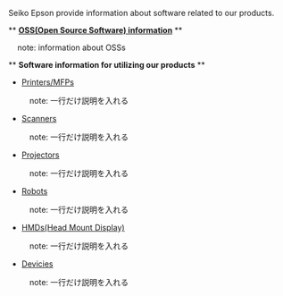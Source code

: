 Seiko Epson provide information about software related to our products.

** [**OSS(Open Source Software) information**](/List/OSSs.md) **
<p style="text-indent:1rem;">note: information about OSSs</p>

** **Software information for utilizing our products** **

- [Printers/MFPs](List/Printers_MFPs.md)<p style="text-indent:1em;">note: 一行だけ説明を入れる</p>
- [Scanners](List/Scanners.md)<p style="text-indent:1em;">note: 一行だけ説明を入れる</p>
- [Projectors](List/Projectors.md)<p style="text-indent:1em;">note: 一行だけ説明を入れる</p>
- [Robots](List/Robots.md)<p style="text-indent:1em;">note: 一行だけ説明を入れる</p>
- [HMDs(Head Mount Display)](List/HMDs.md)<p style="text-indent:1em;">note: 一行だけ説明を入れる</p>
- [Devicies](List/Devices.md)<p style="text-indent:1em;">note: 一行だけ説明を入れる</p>
